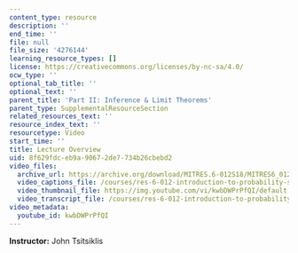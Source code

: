 ```yaml
---
content_type: resource
description: ''
end_time: ''
file: null
file_size: '4276144'
learning_resource_types: []
license: https://creativecommons.org/licenses/by-nc-sa/4.0/
ocw_type: ''
optional_tab_title: ''
optional_text: ''
parent_title: 'Part II: Inference & Limit Theorems'
parent_type: SupplementalResourceSection
related_resources_text: ''
resource_index_text: ''
resourcetype: Video
start_time: ''
title: Lecture Overview
uid: 8f629fdc-eb9a-9067-2de7-734b26cbebd2
video_files:
  archive_url: https://archive.org/download/MITRES.6-012S18/MITRES6_012S18_L17-01_300k.mp4
  video_captions_file: /courses/res-6-012-introduction-to-probability-spring-2018/411db912ebf358d19bffa6a445d39049_kwbDWPrPfQI.vtt
  video_thumbnail_file: https://img.youtube.com/vi/kwbDWPrPfQI/default.jpg
  video_transcript_file: /courses/res-6-012-introduction-to-probability-spring-2018/f2b06a085b4f8936ce5736b0468b4959_kwbDWPrPfQI.pdf
video_metadata:
  youtube_id: kwbDWPrPfQI
---
```


**Instructor:** John Tsitsiklis

